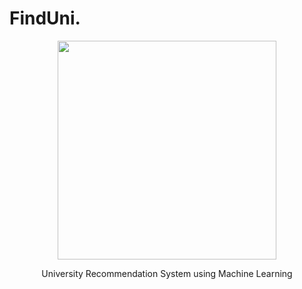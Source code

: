 # FindUni.

<p align="center">
    <img src="https://ibb.co/4PSjRM2g" width="350" />
    <br>
 </p>
<p align="center">
University Recommendation System using Machine Learning
</p>
